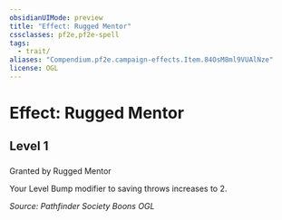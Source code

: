 ```yaml
---
obsidianUIMode: preview
title: "Effect: Rugged Mentor"
cssclasses: pf2e,pf2e-spell
tags:
  - trait/
aliases: "Compendium.pf2e.campaign-effects.Item.84OsM8ml9VUAlNze"
license: OGL
---
```

# Effect: Rugged Mentor
## Level 1
### 






Granted by Rugged Mentor

Your Level Bump modifier to saving throws increases to 2.

*Source: Pathfinder Society Boons*
*OGL*